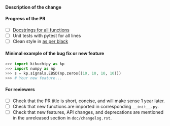 #### Description of the change

#### Progress of the PR

- [ ] [Docstrings for all functions](https://github.com/numpy/numpy/blob/master/doc/example.py)
- [ ] Unit tests with pytest for all lines
- [ ] Clean style in [as per black](https://black.readthedocs.io/en/stable/the_black_code_style.html)

#### Minimal example of the bug fix or new feature

```python
>>> import kikuchipy as kp
>>> import numpy as np
>>> s = kp.signals.EBSD(np.zeros((10, 10, 10, 10)))
>>> # Your new feature...
```

#### For reviewers

<!-- Don't remove the checklist below. -->
- [ ] Check that the PR title is short, concise, and will make sense 1 year
  later.
- [ ] Check that new functions are imported in corresponding `__init__.py`.
- [ ] Check that new features, API changes, and deprecations are mentioned in
      the unreleased section in `doc/changelog.rst`.
